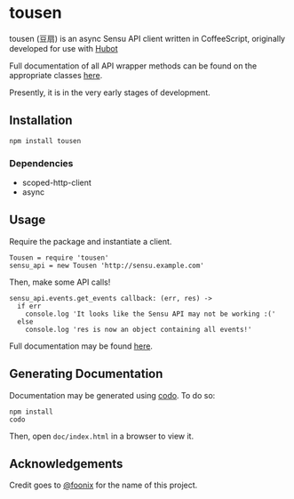 # tousen

tousen (豆扇) is an async Sensu API client written in CoffeeScript, originally developed for use with [Hubot](https://hubot.github.com/)

Full documentation of all API wrapper methods can be found on the appropriate classes [here](http://contegix.github.io/tousen/).

Presently, it is in the very early stages of development.

## Installation

```
npm install tousen
```

### Dependencies

- scoped-http-client
- async

## Usage

Require the package and instantiate a client.

```
Tousen = require 'tousen'
sensu_api = new Tousen 'http://sensu.example.com'
```

Then, make some API calls!

```
sensu_api.events.get_events callback: (err, res) ->
  if err
    console.log 'It looks like the Sensu API may not be working :('
  else
    console.log 'res is now an object containing all events!'
```

Full documentation may be found [here](http://contegix.github.io/tousen/).
 
## Generating Documentation

Documentation may be generated using [codo](https://github.com/coffeedoc/codo). To do so:

```
npm install
codo
```

Then, open ```doc/index.html``` in a browser to view it.

## Acknowledgements

Credit goes to [@foonix](https://github.com/foonix) for the name of this project.
